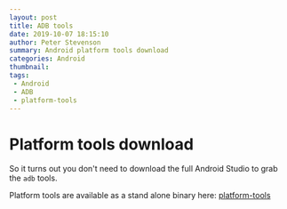 ```yaml
---
layout: post
title: ADB tools
date: 2019-10-07 18:15:10
author: Peter Stevenson
summary: Android platform tools download
categories: Android
thumbnail:
tags:
 - Android
 - ADB
 - platform-tools
---
```


# Platform tools download

So it turns out you don't need to download the full Android Studio to grab the `adb` tools.

Platform tools are available as a stand alone binary here: [platform-tools](https://developer.android.com/studio/releases/platform-tools)
